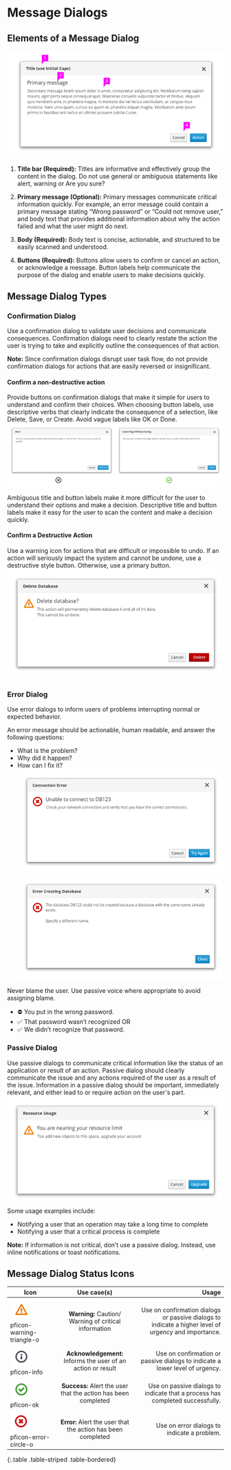 
# Message Dialogs

## Elements of a Message Dialog
![Message Dialog Elements](img/msg-dialog-elements.png)

1. **Title bar (Required):** Titles are informative and effectively group the content in the dialog. Do not use general or ambiguous statements like alert, warning or Are you sure?

2. **Primary message (Optional):** Primary messages communicate critical information quickly. For example, an error message could contain a primary message stating “Wrong password” or “Could not remove user,” and body text that provides additional information about why the action failed and what the user might do next.

3. **Body (Required):** Body text is concise, actionable, and structured to be easily scanned and understood.

4. **Buttons (Required):** Buttons allow users to confirm or cancel an action, or acknowledge a message. Button labels help communicate the purpose of the dialog and enable users to make decisions quickly.

## Message Dialog Types

### Confirmation Dialog
Use a confirmation dialog to validate user decisions and communicate consequences. Confirmation dialogs need to clearly restate the action the user is trying to take and explicitly outline the consequences of that action.

**Note:** Since confirmation dialogs disrupt user task flow, do not provide confirmation dialogs for actions that are easily reversed or insignificant.

#### Confirm a non-destructive action
Provide buttons on confirmation dialogs that make it simple for users to understand and confirm their choices. When choosing button labels, use descriptive verbs that clearly indicate the consequence of a selection, like Delete, Save, or Create. Avoid vague labels like OK or Done.
![Confirmation Dialog 1](img/msg-dialog-confirmation@2x.png)

Ambiguous title and button labels make it more difficult for the user to understand their options and make a decision.
Descriptive title and button labels make it easy for the user to scan the content and make a decision quickly.

#### Confirm a Destructive Action
Use a warning icon for actions that are difficult or impossible to undo. If an action will seriously impact the system and cannot be undone, use a destructive style button. Otherwise, use a primary button.
![Confirmation Dialog 2](img/msg-dialog-confirmation2.png)

### Error Dialog
Use error dialogs to inform users of problems interrupting normal or expected behavior.

An error message should be actionable, human readable, and answer the following questions:
- What is the problem?
- Why did it happen?
- How can I fix it?
![Error Dialog 1](img/msg-dialog-error1.png)
![Error Dialog 2](img/msg-dialog-error2.png)

Never blame the user. Use passive voice where appropriate to avoid assigning blame.
- ⛔ You put in the wrong password.
- ✅ That password wasn’t recognized OR
- ✅ We didn’t recognize that password.

### Passive Dialog
Use passive dialogs to communicate critical information like the status of an application or result of an action. Passive dialog should clearly communicate the issue and any actions required of the user as a result of the issue. Information in a passive dialog should be important, immediately relevant, and either lead to or require action on the user's part.
![Passive Dialog ](img/msg-dialog-passive.png)
Some usage examples include:
- Notifying a user that an operation may take a long time to complete
- Notifying a user that a critical process is complete

**Note:** If information is not critical, don’t use a passive dialog. Instead, use inline notifications or toast notifications.

## Message Dialog Status Icons

| Icon        | Use case(s)          | Usage |
| ------------- |:-------------:| -----:|
| ![status icon](img/status-icon1.png) pficon-warning-triangle-o | **Warning:** Caution/ Warning of critical information|Use on confirmation dialogs or passive dialogs to indicate a higher level of urgency and importance.|
| ![status icon](img/status-icon2.png) pficon-info| **Acknowledgement:** Informs the user of an action or result| Use on confirmation or passive dialogs to indicate a lower level of urgency.|
| ![status icon](img/status-icon3.png) pficon-ok|**Success:** Alert the user that the action has been completed| Use on passive dialogs to indicate that a process has completed successfully.|
| ![status icon](img/status-icon4.png) pficon-error-circle-o| **Error:** Alert the user that the action has been completed| Use on error dialogs to indicate a problem. |
{:.table .table-striped .table-bordered}
